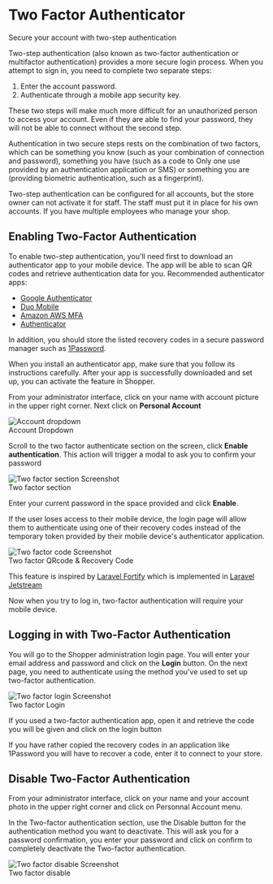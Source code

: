 # Two Factor Authenticator
Secure your account with two-step authentication

Two-step authentication (also known as two-factor authentication or multifactor authentication) provides a more secure login process. When you attempt to sign in, you need to complete two separate steps:

1. Enter the account password.
2. Authenticate through a mobile app security key.

These two steps will make much more difficult for an unauthorized person to access your account. Even if they are able to find your password, they will not be able to connect without the second step.

Authentication in two secure steps rests on the combination of two factors, which can be something you know (such as your combination of connection and password), something you have (such as a code to Only one use provided by an authentication application or SMS) or something you are (providing biometric authentication, such as a fingerprint).

Two-step authentication can be configured for all accounts, but the store owner can not activate it for staff. The staff must put it in place for his own accounts. If you have multiple employees who manage your shop.

## Enabling Two-Factor Authentication
To enable two-step authentication, you'll need first to download an authenticator app to your mobile device. The app will be able to scan QR codes and retrieve authentication data for you. Recommended authenticator apps:

- [Google Authenticator](https://support.google.com/accounts/answer/1066447)
- [Duo Mobile](https://guide.duo.com/third-party-accounts)
- [Amazon AWS MFA](https://aws.amazon.com/iam/details/mfa)
- [Authenticator](https://www.microsoft.com/store/p/microsoft-authenticator/9nblgggzmcj6)

In addition, you should store the listed recovery codes in a secure password manager such as [1Password](https://1password.com).

When you install an authenticator app, make sure that you follow its instructions carefully. After your app is successfully downloaded and set up, you can activate the feature in Shopper.

From your administrator interface, click on your name with account picture in the upper right corner. Next click on **Personal Account**

<div class="screenshot">
    <img src="/screenshots/{{version}}/account-dropdown.png" alt="Account dropdown">
    <div class="caption">Account Dropdown</div>
</div>

Scroll to the two factor authenticate section on the screen, click **Enable authentication**. This action will trigger a modal to ask you to confirm your password

<div class="screenshot">
    <img src="/screenshots/{{version}}/two-factor-section.png" alt="Two factor section Screenshot">
    <div class="caption">Two factor section</div>
</div>

Enter your current password in the space provided and click **Enable**.

If the user loses access to their mobile device, the login page will allow them to authenticate using one of their recovery codes instead of the temporary token provided by their mobile device's authenticator application.

<div class="screenshot">
    <img src="/screenshots/{{version}}/two-factor-code.png" alt="Two factor code Screenshot">
    <div class="caption">Two factor QRcode & Recovery Code</div>
</div>

This feature is inspired by [Laravel Fortify](https://laravel.com/docs/9.x/fortify) which is implemented in [Laravel Jetstream](https://jetstream.laravel.com/2.x/introduction.html)

Now when you try to log in, two-factor authentication will require your mobile device.

## Logging in with Two-Factor Authentication

You will go to the Shopper administration login page. You will enter your email address and password and click on the **Login** button. On the next page, you need to authenticate using the method you've used to set up two-factor authentication.

<div class="screenshot">
    <img src="/screenshots/{{version}}/auth-two-factor-authentication.png" alt="Two factor login Screenshot">
    <div class="caption">Two factor Login</div>
</div>

If you used a two-factor authentication app, open it and retrieve the code you will be given and click on the login button

If you have rather copied the recovery codes in an application like 1Password you will have to recover a code, enter it to connect to your store.

## Disable Two-Factor Authentication

From your administrator interface, click on your name and your account photo in the upper right corner and click on Personnal Account menu.

In the Two-factor authentication section, use the Disable button for the authentication method you want to deactivate. This will ask you for a password confirmation, you enter your password and click on confirm to completely deactivate the Two-factor authentication.

<div class="screenshot">
    <img src="/screenshots/{{version}}/two-factor-disable.png" alt="Two factor disable Screenshot">
    <div class="caption">Two factor disable</div>
</div>
